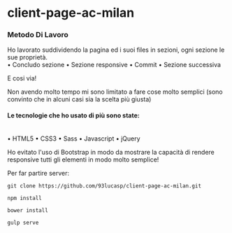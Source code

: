 # client-page-ac-milan

### Metodo Di Lavoro
Ho lavorato suddividendo la pagina ed i suoi files in sezioni, ogni sezione le sue proprietà. <br>
• Concludo sezione
• Sezione responsive
• Commit
• Sezione successiva

E cosi via!

Non avendo molto tempo mi sono limitato a fare cose molto semplici (sono convinto che in alcuni casi sia la scelta più giusta)

#### Le tecnologie che ho usato di più sono state:
<br>
• HTML5
• CSS3
• Sass
• Javascript
• jQuery

Ho evitato l'uso di Bootstrap in modo da mostrare la capacità di rendere responsive tutti gli elementi in modo molto semplice!

Per far partire server: 
```
git clone https://github.com/93lucasp/client-page-ac-milan.git

```

```
npm install

```
```
bower install

```
```
gulp serve

```